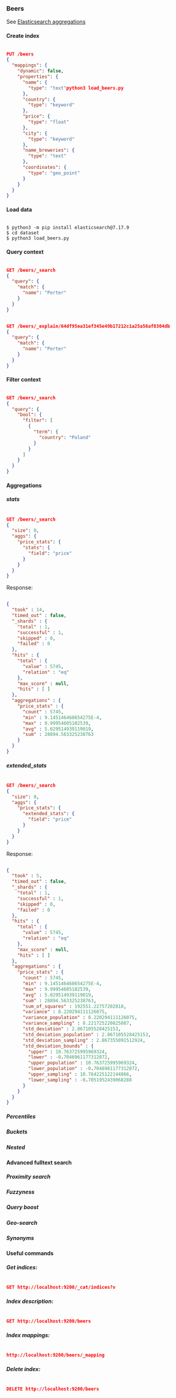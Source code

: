 ### Beers

See [Elasticsearch aggregations](https://github.com/russmedia/elasticsearch-aggregations)

#### Create index

```json

PUT /beers
{
  "mappings": {
    "dynamic": false,
    "properties": {
      "name": {
        "type": "text"python3 load_beers.py
      },
      "country": {
        "type": "keyword"
      },
      "price": {
        "type": "float"
      },
      "city": {
        "type": "keyword"
      },
      "name_breweries": {
        "type": "text"
      },
      "coordinates": { 
        "type": "geo_point"
      }
    }
  }
}

```

#### Load data

```

$ python3 -m pip install elasticsearch@7.17.9
$ cd dataset
$ python3 load_beers.py

```

#### Query context

```json

GET /beers/_search
{
  "query": {
    "match": {
      "name": "Porter"
    }
  }
}

```

```json

GET /beers/_explain/64df95ea31ef345e49b17212c1a25a56af8304db
{
  "query": {
    "match": {
      "name": "Porter"
    }
  }
}

```

#### Filter context

```json

GET /beers/_search
{
  "query": {
    "bool": {
      "filter": [
        {
          "term": {
            "country": "Poland"
          }
        }
      ]
    }
  }
}

```

####  Aggregations

##### stats

```json

GET /beers/_search
{
  "size": 0,
  "aggs": {
    "price_stats": {
      "stats": {
        "field": "price"
      }
    }
  }
}

```

Response:

```json

{
  "took" : 14,
  "timed_out" : false,
  "_shards" : {
    "total" : 1,
    "successful" : 1,
    "skipped" : 0,
    "failed" : 0
  },
  "hits" : {
    "total" : {
      "value" : 5745,
      "relation" : "eq"
    },
    "max_score" : null,
    "hits" : [ ]
  },
  "aggregations" : {
    "price_stats" : {
      "count" : 5745,
      "min" : 9.145146468654275E-4,
      "max" : 9.99954605102539,
      "avg" : 5.029514939119019,
      "sum" : 28894.563325238763
    }
  }
}

```

##### extended_stats

```json

GET /beers/_search
{
  "size": 0,
  "aggs": {
    "price_stats": {
      "extended_stats": {
        "field": "price"
      }
    }
  }
}

```

Response:

```json

{
  "took" : 5,
  "timed_out" : false,
  "_shards" : {
    "total" : 1,
    "successful" : 1,
    "skipped" : 0,
    "failed" : 0
  },
  "hits" : {
    "total" : {
      "value" : 5745,
      "relation" : "eq"
    },
    "max_score" : null,
    "hits" : [ ]
  },
  "aggregations" : {
    "price_stats" : {
      "count" : 5745,
      "min" : 9.145146468654275E-4,
      "max" : 9.99954605102539,
      "avg" : 5.029514939119019,
      "sum" : 28894.563325238763,
      "sum_of_squares" : 192551.22757202818,
      "variance" : 8.220294111126075,
      "variance_population" : 8.220294111126075,
      "variance_sampling" : 8.221725220825087,
      "std_deviation" : 2.867105528425153,
      "std_deviation_population" : 2.867105528425153,
      "std_deviation_sampling" : 2.867355091512924,
      "std_deviation_bounds" : {
        "upper" : 10.763725995969324,
        "lower" : -0.7046961177312872,
        "upper_population" : 10.763725995969324,
        "lower_population" : -0.7046961177312872,
        "upper_sampling" : 10.764225122144866,
        "lower_sampling" : -0.7051952439068288
      }
    }
  }
}

```

##### Percentiles


##### Buckets

##### Nested

#### Advanced fulltext search

##### Proximity search

##### Fuzzyness


##### Query boost


##### Geo-search


##### Synonyms


#### Useful commands

##### Get indices:

```json

GET http://localhost:9200/_cat/indices?v

```

##### Index description:

```json

GET http://localhost:9200/beers

```

##### Index mappings:

```json

http://localhost:9200/beers/_mapping

```

##### Delete index:

```json

DELETE http://localhost:9200/beers

```
